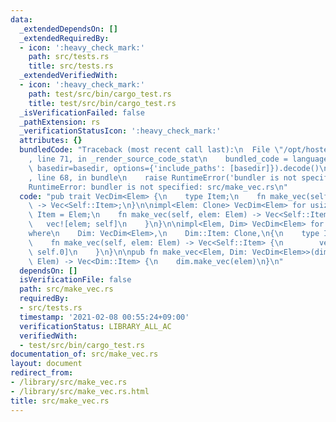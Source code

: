 ```yaml
---
data:
  _extendedDependsOn: []
  _extendedRequiredBy:
  - icon: ':heavy_check_mark:'
    path: src/tests.rs
    title: src/tests.rs
  _extendedVerifiedWith:
  - icon: ':heavy_check_mark:'
    path: test/src/bin/cargo_test.rs
    title: test/src/bin/cargo_test.rs
  _isVerificationFailed: false
  _pathExtension: rs
  _verificationStatusIcon: ':heavy_check_mark:'
  attributes: {}
  bundledCode: "Traceback (most recent call last):\n  File \"/opt/hostedtoolcache/Python/3.9.1/x64/lib/python3.9/site-packages/onlinejudge_verify/documentation/build.py\"\
    , line 71, in _render_source_code_stat\n    bundled_code = language.bundle(stat.path,\
    \ basedir=basedir, options={'include_paths': [basedir]}).decode()\n  File \"/opt/hostedtoolcache/Python/3.9.1/x64/lib/python3.9/site-packages/onlinejudge_verify/languages/user_defined.py\"\
    , line 68, in bundle\n    raise RuntimeError('bundler is not specified: {}'.format(path.as_posix()))\n\
    RuntimeError: bundler is not specified: src/make_vec.rs\n"
  code: "pub trait VecDim<Elem> {\n    type Item;\n    fn make_vec(self, elem: Elem)\
    \ -> Vec<Self::Item>;\n}\n\nimpl<Elem: Clone> VecDim<Elem> for usize {\n    type\
    \ Item = Elem;\n    fn make_vec(self, elem: Elem) -> Vec<Self::Item> {\n     \
    \   vec![elem; self]\n    }\n}\n\nimpl<Elem, Dim> VecDim<Elem> for (usize, Dim)\n\
    where\n    Dim: VecDim<Elem>,\n    Dim::Item: Clone,\n{\n    type Item = Vec<Dim::Item>;\n\
    \    fn make_vec(self, elem: Elem) -> Vec<Self::Item> {\n        vec![self.1.make_vec(elem);\
    \ self.0]\n    }\n}\n\npub fn make_vec<Elem, Dim: VecDim<Elem>>(dim: Dim, elem:\
    \ Elem) -> Vec<Dim::Item> {\n    dim.make_vec(elem)\n}\n"
  dependsOn: []
  isVerificationFile: false
  path: src/make_vec.rs
  requiredBy:
  - src/tests.rs
  timestamp: '2021-02-08 00:55:24+09:00'
  verificationStatus: LIBRARY_ALL_AC
  verifiedWith:
  - test/src/bin/cargo_test.rs
documentation_of: src/make_vec.rs
layout: document
redirect_from:
- /library/src/make_vec.rs
- /library/src/make_vec.rs.html
title: src/make_vec.rs
---
```

